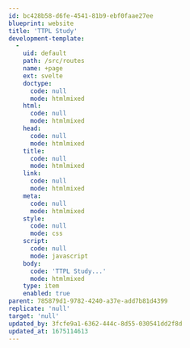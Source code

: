 ```yaml
---
id: bc428b58-d6fe-4541-81b9-ebf0faae27ee
blueprint: website
title: 'TTPL Study'
development-template:
  -
    uid: default
    path: /src/routes
    name: +page
    ext: svelte
    doctype:
      code: null
      mode: htmlmixed
    html:
      code: null
      mode: htmlmixed
    head:
      code: null
      mode: htmlmixed
    title:
      code: null
      mode: htmlmixed
    link:
      code: null
      mode: htmlmixed
    meta:
      code: null
      mode: htmlmixed
    style:
      code: null
      mode: css
    script:
      code: null
      mode: javascript
    body:
      code: 'TTPL Study...'
      mode: htmlmixed
    type: item
    enabled: true
parent: 785879d1-9782-4240-a37e-add7b81d4399
replicate: 'null'
target: 'null'
updated_by: 3fcfe9a1-6362-444c-8d55-030541dd2f8d
updated_at: 1675114613
---
```


